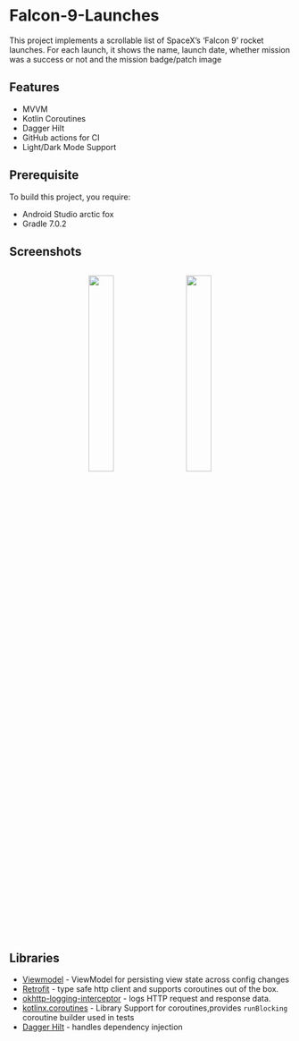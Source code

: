 # Falcon-9-Launches

This project implements a scrollable list of SpaceX’s ‘Falcon 9’ rocket launches. 
For each launch, it shows the name, launch date, whether mission was a success or not and the mission badge/patch image

## Features
* MVVM
* Kotlin Coroutines
* Dagger Hilt
* GitHub actions for CI
* Light/Dark Mode Support

## Prerequisite
To build this project, you require:
- Android Studio arctic fox
- Gradle 7.0.2

<h2 align="left">Screenshots</h2>
<h4 align="center">
<img src="https://github.com/ESIDEM/Falcon-9-Launches/blob/master/screenshots/Screenshot_20210919-213539.png" width="30%" vspace="10" hspace="10">
<img src="https://github.com/ESIDEM/Falcon-9-Launches/blob/master/screenshots/Screenshot_20210919-213616.png" width="30%" vspace="10" hspace="10"><br>

## Libraries

- [Viewmodel](https://developer.android.com/topic/libraries/architecture/viewmodel) - ViewModel for persisting view state across config changes
- [Retrofit](https://square.github.io/retrofit/) - type safe http client and supports coroutines out of the box.
- [okhttp-logging-interceptor](https://github.com/square/okhttp/blob/master/okhttp-logging-interceptor/README.md) - logs HTTP request and response data.
- [kotlinx.coroutines](https://github.com/Kotlin/kotlinx.coroutines) - Library Support for coroutines,provides `runBlocking` coroutine builder used in tests
- [Dagger Hilt](https://dagger.dev/hilt) - handles dependency injection
